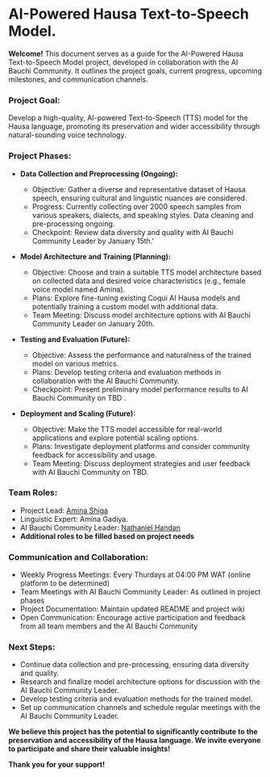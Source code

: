 # AI-Powered Hausa Text-to-Speech Model.

**Welcome!** This document serves as a guide for the AI-Powered Hausa Text-to-Speech Model project, developed in collaboration with the AI Bauchi Community. It outlines the project goals, current progress, upcoming milestones, and communication channels.

### **Project Goal:**

Develop a high-quality, AI-powered Text-to-Speech (TTS) model for the Hausa language, promoting its preservation and wider accessibility through natural-sounding voice technology.

### **Project Phases:**

* **Data Collection and Preprocessing (Ongoing):**
    * Objective: Gather a diverse and representative dataset of Hausa speech, ensuring cultural and linguistic nuances are considered.
    * Progress: Currently collecting over 2000 speech samples from various speakers, dialects, and speaking styles. Data cleaning and pre-processing ongoing.
    * Checkpoint: Review data diversity and quality with AI Bauchi Community Leader by January 15th.'

* **Model Architecture and Training (Planning):**
    * Objective: Choose and train a suitable TTS model architecture based on collected data and desired voice characteristics (e.g., female voice model named Amina).
    * Plans: Explore fine-tuning existing Coqui AI Hausa models and potentially training a custom model with additional data.
    * Team Meeting: Discuss model architecture options with AI Bauchi Community Leader on January 20th.

* **Testing and Evaluation (Future):**
    * Objective: Assess the performance and naturalness of the trained model on various metrics.
    * Plans: Develop testing criteria and evaluation methods in collaboration with the AI Bauchi Community.
    * Checkpoint: Present preliminary model performance results to AI Bauchi Community on TBD .

* **Deployment and Scaling (Future):**
    * Objective: Make the TTS model accessible for real-world applications and explore potential scaling options.
    * Plans: Investigate deployment platforms and consider community feedback for accessibility and usage.
    * Team Meeting: Discuss deployment strategies and user feedback with AI Bauchi Community on TBD.

### **Team Roles:**

* Project Lead: [Amina Shiga](https://github.com/Sheega-ameenah)
* Linguistic Expert: Amina Gadiya.
* AI Bauchi Community Leader: [Nathaniel Handan](https://github.com/Tinny-Robot)
* **Additional roles to be filled based on project needs**

### **Communication and Collaboration:**

* Weekly Progress Meetings: Every Thurdays at 04:00 PM WAT (online platform to be determined)
* Team Meetings with AI Bauchi Community Leader: As outlined in project phases
* Project Documentation: Maintain updated README and project wiki
* Open Communication: Encourage active participation and feedback from all team members and the AI Bauchi Community

### **Next Steps:**

* Continue data collection and pre-processing, ensuring data diversity and quality.
* Research and finalize model architecture options for discussion with the AI Bauchi Community Leader.
* Develop testing criteria and evaluation methods for the trained model.
* Set up communication channels and schedule regular meetings with the AI Bauchi Community Leader.

**We believe this project has the potential to significantly contribute to the preservation and accessibility of the Hausa language. We invite everyone to participate and share their valuable insights!**

**Thank you for your support!**